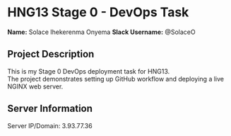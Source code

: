 # HNG13 Stage 0 - DevOps Task

**Name:**   Solace Ihekerenma Onyema
**Slack Username:** @SolaceO 

## Project Description
This is my Stage 0 DevOps deployment task for HNG13.  
The project demonstrates setting up GitHub workflow and deploying a live NGINX web server.  

## Server Information
Server IP/Domain: 3.93.77.36

